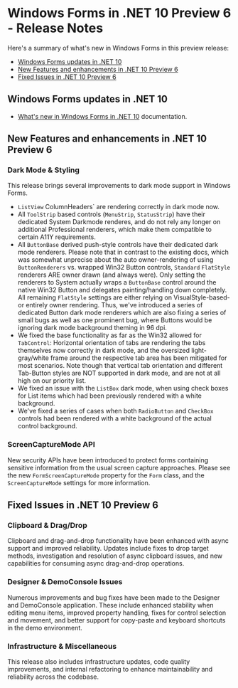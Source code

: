 # Windows Forms in .NET 10 Preview 6 - Release Notes

Here's a summary of what's new in Windows Forms in this preview release:

- [Windows Forms updates in .NET 10](#windows-forms-updates-in-net-10)
- [New Features and enhancements in .NET 10 Preview 6](#new-features-and-enhancements-in-net-10-preview-6)
- [Fixed Issues in .NET 10 Preview 6](#fixed-issues-in-net-10-preview-6)

## Windows Forms updates in .NET 10

- [What's new in Windows Forms in .NET 10](https://learn.microsoft.com/dotnet/desktop/winforms/whats-new/net100) documentation.

## New Features and enhancements in .NET 10 Preview 6

### Dark Mode & Styling

This release brings several improvements to dark mode support in Windows Forms. 
* `ListView` ColumnHeaders` are rendering correctly in dark mode now.
* All `ToolStrip` based controls (`MenuStrip`, `StatusStrip`) have their dedicated System Darkmode renderes, and do not rely any longer on additional Professional renderers, which make them compatible to certain A11Y requirements.
* All `ButtonBase` derived push-style controls have their dedicated dark mode renderers. Please note that in contrast to the existing docs, which was somewhat unprecise about the auto owner-rendering of using `ButtonRenderers` vs. wrapped Win32 Button controls, `Standard` `FlatStyle` renderers ARE owner drawn (and always were). Only setting the renderers to System actually wraps a `ButtonBase` control around the native Win32 Button and delegates painting/handling down completely. All remaining `FlatStyle` settings are either relying on VisualStyle-based- or entirely owner rendering. Thus, we've introduced a series of dedicated Button dark mode renderers which are also fixing a series of small bugs as well as one prominent bug, where Buttons would be ignoring dark mode background theming in 96 dpi.
* We fixed the base functionality as far as the Win32 allowed for `TabControl`: Horizontal orientation of tabs are rendering the tabs themselves now correctly in dark mode, and the oversized light-gray/white frame around the respective tab area has been mitigated for most scenarios. Note though that vertical tab orientation and different Tab-Button styles are NOT supported in dark mode, and are not at all high on our priority list.
* We fixed an issue with the `ListBox` dark mode, when using check boxes for List items which had been previously rendered with a white background.
* We've fixed a series of cases when both `RadioButton` and `CheckBox` controls had been rendered with a white background of the actual control background.

### ScreenCaptureMode API

New security APIs have been introduced to protect forms containing sensitive information from the usual screen capture approaches. Please see the new `FormScreenCaptureMode` property for the `Form` class, and the `ScreenCaptureMode` settings for more information.


## Fixed Issues in .NET 10 Preview 6

### Clipboard & Drag/Drop

Clipboard and drag-and-drop functionality have been enhanced with async support and improved reliability. Updates include fixes to drop target methods, investigation and resolution of async clipboard issues, and new capabilities for consuming async drag-and-drop operations.

### Designer & DemoConsole Issues

Numerous improvements and bug fixes have been made to the Designer and DemoConsole application. These include enhanced stability when editing menu items, improved property handling, fixes for control selection and movement, and better support for copy-paste and keyboard shortcuts in the demo environment.

### Infrastructure & Miscellaneous

This release also includes infrastructure updates, code quality improvements, and internal refactoring to enhance maintainability and reliability across the codebase.
